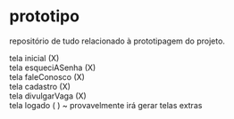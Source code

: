 # prototipo
repositório de tudo relacionado à prototipagem do projeto.

tela inicial (X)           
tela esqueciASenha (X)      
tela faleConosco (X)         
tela cadastro (X)      
tela divulgarVaga (X)             
tela logado ( ) ~ provavelmente irá gerar telas extras       
